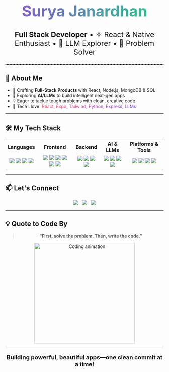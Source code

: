 <h1 align="center" style="font-size: 3rem;">
   <span style="background: linear-gradient(90deg,#8360c3 0,#2ebf91 100%); -webkit-background-clip: text; color:transparent;">Surya Janardhan</span> 
</h1>

<p align="center" style="font-size:1.45rem;">
  <b>Full Stack Developer</b> • ⚛️ React & Native Enthusiast • 🧠 LLM Explorer • 🧩 Problem Solver
</p>

<hr style="border: none; border-top: 2px dashed #bbb; margin: 24px 0;" />

## 💫 About Me

- 🔭 Crafting <b>Full-Stack Products</b> with React, Node.js, MongoDB & SQL
- 🌱 Exploring <b>AI/LLMs</b> to build intelligent next-gen apps
- 💡 Eager to tackle tough problems with clean, creative code
- 🎨 Tech I love: <span style="background:#f3ec78;background:linear-gradient(90deg,#f93d66,#6d47d9);-webkit-background-clip:text;color:transparent;">React, Expo, Tailwind, Python, Express, LLMs</span>

---

## 🛠️ My Tech Stack

<table align="center">
<tr>
  <td align="center"><b>Languages</b></td>
  <td align="center"><b>Frontend</b></td>
  <td align="center"><b>Backend</b></td>
  <td align="center"><b>AI &amp; LLMs</b></td>
  <td align="center"><b>Platforms &amp; Tools</b></td>
</tr>
<tr>
  <td align="center">
    <img src="https://img.shields.io/badge/JavaScript-F7DF1E?logo=javascript&logoColor=black&style=flat-square"/>  
    <img src="https://img.shields.io/badge/Python-3776AB?logo=python&logoColor=white&style=flat-square"/>
    <img src="https://img.shields.io/badge/SQL-003B57?logo=postgresql&logoColor=white&style=flat-square"/>
    <img src="https://img.shields.io/badge/TypeScript-3178C6?logo=typescript&logoColor=white&style=flat-square"/>
  </td>
  <td align="center">
    <img src="https://img.shields.io/badge/React-61DAFB?logo=react&logoColor=black&style=flat-square"/>
    <img src="https://img.shields.io/badge/React_Native-20232A?logo=react&logoColor=61DAFB&style=flat-square"/>
    <img src="https://img.shields.io/badge/Expo-000020?logo=expo&logoColor=white&style=flat-square"/>
    <img src="https://img.shields.io/badge/Tailwind_CSS-38B2AC?logo=tailwind-css&logoColor=white&style=flat-square"/>
    <img src="https://img.shields.io/badge/HTML5-E34F26?logo=html5&logoColor=white&style=flat-square"/>
    <img src="https://img.shields.io/badge/CSS3-1572B6?logo=css3&logoColor=white&style=flat-square"/>
  </td>
  <td align="center">
    <img src="https://img.shields.io/badge/Node.js-339933?logo=node.js&logoColor=white&style=flat-square"/>
    <img src="https://img.shields.io/badge/Express.js-000000?logo=express&logoColor=white&style=flat-square"/>
    <img src="https://img.shields.io/badge/MongoDB-4EA94B?logo=mongodb&logoColor=white&style=flat-square"/>
    <img src="https://img.shields.io/badge/MySQL-4479A1?logo=mysql&logoColor=white&style=flat-square"/>
  </td>
  <td align="center">
    <img src="https://img.shields.io/badge/OpenAI-412991?logo=openai&logoColor=white&style=flat-square"/>
    <img src="https://img.shields.io/badge/HuggingFace-FFD21F?logo=huggingface&logoColor=black&style=flat-square"/>
    <img src="https://img.shields.io/badge/LangChain-0072b1?logo=langchain&logoColor=white&style=flat-square"/>
   <img src="https://img.shields.io/badge/RAG%20FSSAI%20DB-32CD32?logo=database&logoColor=white&style=flat-square"/>

   
  </td>
  <td align="center">
    <img src="https://img.shields.io/badge/Git-F05032?logo=git&logoColor=white&style=flat-square"/>
    <img src="https://img.shields.io/badge/GitHub-181717?logo=github&logoColor=white&style=flat-square"/>
    <img src="https://img.shields.io/badge/VS_Code-007ACC?logo=visual-studio-code&logoColor=white&style=flat-square"/>
    <img src="https://img.shields.io/badge/Postman-FF6C37?logo=postman&logoColor=white&style=flat-square"/>
  </td>
</tr>
</table>

---

## 📫 Let's Connect

<p align="center">
  <a href="mailto:chintalajanardhan2004@example.com"><img src="https://img.shields.io/badge/Email-EA4335?logo=gmail&logoColor=white&style=flat-square" /></a>
  &nbsp;
  <a href="https://linkedin.com/in/surya-janardhan-chintala-a19403254"><img src="https://img.shields.io/badge/LinkedIn-0077B5?logo=linkedin&logoColor=white&style=flat-square" /></a>
  &nbsp;
  <a href="https://surya2004-janardhan.github.io/Portfolio_/"><img src="https://img.shields.io/badge/Portfolio-000000?logo=vercel&logoColor=white&style=flat-square" /></a>
</p>

---

## 💡 Quote to Code By

<blockquote align="center"><b>
  “First, solve the problem. Then, write the code.”
</b></blockquote>

<p align="center">
  <img src="https://media.giphy.com/media/26tn33aiTi1jkl6H6/giphy.gif" width="320" alt="Coding animation" />
</p>

---

<p align="center" style="font-size:1.15rem;">
  <b>Building powerful, beautiful apps—one clean commit at a time!</b>
</p>
